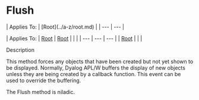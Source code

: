 




<h1 class="heading"><span class="name">Flush</span></h1>
| Applies To: | [Root](../a-z/root.md) |
| --- | ---  |

| Applies To: | [Root](../a-z/root.md) | [Root](../a-z/root.md) |  |  |
| --- | --- | ---  |
| [Root](../a-z/root.md) |  |  |


Description


This method forces any objects that have been created but not yet shown to be displayed. Normally, Dyalog APL/W buffers the display of new objects unless they are being created by a callback function. This event can be used to override the buffering.


The Flush method is niladic.



